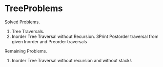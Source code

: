 # TreeProblems
Solved Problems.
1. Tree Traversals.
2. Inorder Tree Traversal without Recursion.
3Print Postorder traversal from given Inorder and Preorder traversals

Remaining Problems.
1. Inorder Tree Traversal without recursion and without stack!.
